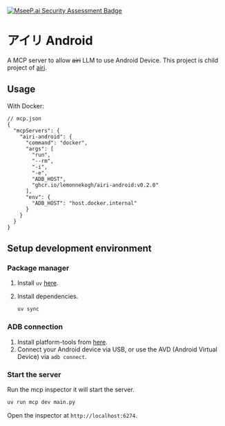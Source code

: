 [![MseeP.ai Security Assessment Badge](https://mseep.net/pr/lemonnekogh-airi-android-badge.png)](https://mseep.ai/app/lemonnekogh-airi-android)

# アイリ Android

A MCP server to allow ~~airi~~ LLM to use Android Device. This project is child project of [airi](https://github.com/moeru-ai/airi).

## Usage

With Docker:

```json5
// mcp.json
{
  "mcpServers": {
    "airi-android": {
      "command": "docker",
      "args": [
        "run",
        "--rm",
        "-i",
        "-e",
        "ADB_HOST",
        "ghcr.io/lemonnekogh/airi-android:v0.2.0"
      ],
      "env": {
        "ADB_HOST": "host.docker.internal"
      }
    }
  }
}
```

## Setup development environment

### Package manager

1. Install `uv` [here](https://docs.astral.sh/uv/getting-started/installation/).
2. Install dependencies.

    ```bash
    uv sync
    ```

### ADB connection

1. Install platform-tools from [here](https://developer.android.com/studio/releases/platform-tools).
2. Connect your Android device via USB, or use the AVD (Android Virtual Device) via `adb connect`.

### Start the server

Run the mcp inspector it will start the server.

```bash
uv run mcp dev main.py
```

Open the inspector at `http://localhost:6274`.
